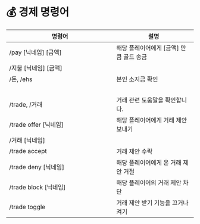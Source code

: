 # 💰 경제 명령어

<table><thead><tr><th width="272">명령어</th><th>설명</th></tr></thead><tbody><tr><td>/pay [닉네임] [금액]</td><td>해당 플레이어에게 [금액] 만큼 골드 송금</td></tr><tr><td>/지불 [닉네임] [금액]</td><td>​</td></tr><tr><td>/돈, /ehs</td><td>본인 소지금 확인</td></tr><tr><td>​</td><td>​</td></tr><tr><td>/trade, /거래</td><td>거래 관련 도움말을 확인합니다.</td></tr><tr><td>/trade offer [닉네임]</td><td>해당 플레이어에게 거래 제안 보내기</td></tr><tr><td>/거래 [닉네임]</td><td>​</td></tr><tr><td>/trade accept</td><td>거래 제안 수락</td></tr><tr><td>/trade deny [닉네임]</td><td>해당 플레이어에게 온 거래 제안 거절</td></tr><tr><td>/trade block [닉네임]</td><td>해당 플레이어의 거래 제안 차단</td></tr><tr><td>/trade toggle</td><td>거래 제안 받기 기능을 끄거나 켜기</td></tr></tbody></table>
